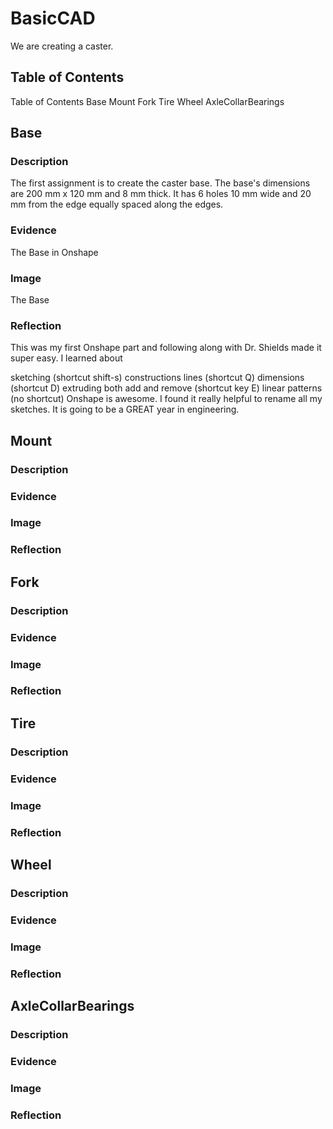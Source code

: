 # BasicCAD
We are creating a caster.

## Table of Contents
Table of Contents
Base
Mount
Fork
Tire
Wheel
AxleCollarBearings

## Base
### Description
The first assignment is to create the caster base. The base's dimensions are 200 mm x 120 mm and 8 mm thick. It has 6 holes 10 mm wide and 20 mm from the edge equally spaced along the edges.

### Evidence
The Base in Onshape

### Image
The Base

### Reflection
This was my first Onshape part and following along with Dr. Shields made it super easy. I learned about

sketching (shortcut shift-s)
constructions lines (shortcut Q)
dimensions (shortcut D)
extruding both add and remove (shortcut key E)
linear patterns (no shortcut)
Onshape is awesome. I found it really helpful to rename all my sketches. It is going to be a GREAT year in engineering.

## Mount

### Description
### Evidence
### Image
### Reflection
## Fork
### Description
### Evidence
### Image
### Reflection
## Tire
### Description
### Evidence
### Image
### Reflection
## Wheel
### Description
### Evidence
### Image
### Reflection
## AxleCollarBearings
### Description
### Evidence
### Image
### Reflection


